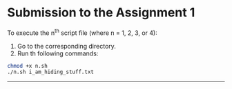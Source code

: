 # Submission to the Assignment 1 

To execute the n<sup>th</sup> script file (where n = 1, 2, 3,  or 4):
1. Go to the corresponding directory.
2. Run th following commands:

``` sh
chmod +x n.sh
./n.sh i_am_hiding_stuff.txt
```

---
